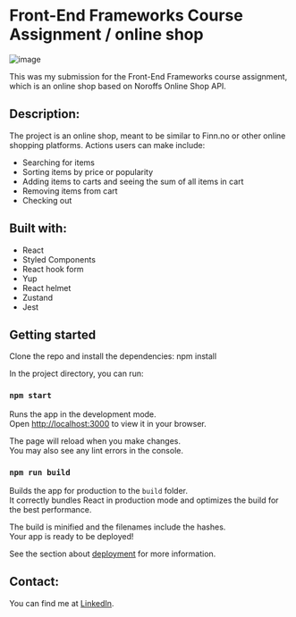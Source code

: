 # Front-End Frameworks Course Assignment / online shop

![image](https://github.com/user-attachments/assets/5233f86c-4f96-4e6e-a321-3ef997995f58)

This was my submission for the Front-End Frameworks course assignment, which is an online shop based on Noroffs Online Shop
API. 

## Description:

The project is an online shop, meant to be similar to Finn.no or other online shopping platforms. Actions users can make include:
- Searching for items
- Sorting items by price or popularity
- Adding items to carts and seeing the sum of all items in cart
- Removing items from cart
- Checking out

## Built with: 
- React
- Styled Components
- React hook form
- Yup
- React helmet
- Zustand
- Jest

## Getting started

Clone the repo and install the dependencies: npm install

In the project directory, you can run:

### `npm start`

Runs the app in the development mode.\
Open [http://localhost:3000](http://localhost:3000) to view it in your browser.

The page will reload when you make changes.\
You may also see any lint errors in the console.

### `npm run build`

Builds the app for production to the `build` folder.\
It correctly bundles React in production mode and optimizes the build for the best performance.

The build is minified and the filenames include the hashes.\
Your app is ready to be deployed!

See the section about [deployment](https://facebook.github.io/create-react-app/docs/deployment) for more information.


## Contact: 

You can find me at [LinkedIn](https://www.linkedin.com/in/vegard-m-a1bba7174/).

